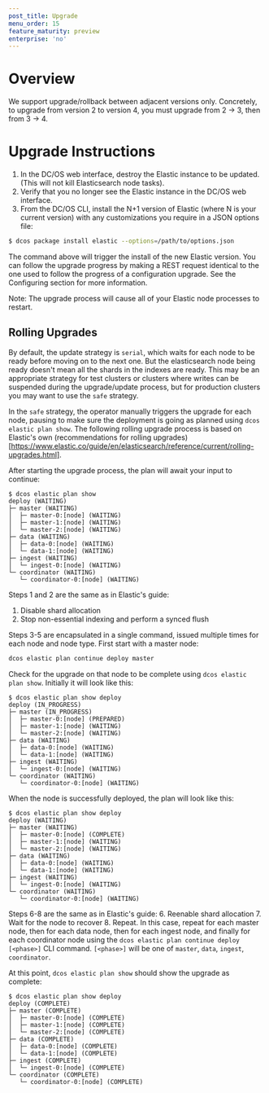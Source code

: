 ```yaml
---
post_title: Upgrade
menu_order: 15
feature_maturity: preview
enterprise: 'no'
---
```


# Overview
We support upgrade/rollback between adjacent versions only. Concretely, to upgrade from version 2 to version 4, you must upgrade from 2 -> 3, then from 3 -> 4.

# Upgrade Instructions

1. In the DC/OS web interface, destroy the Elastic instance to be updated. (This will not kill Elasticsearch node tasks).
2. Verify that you no longer see the Elastic instance in the DC/OS web interface.
3. From the DC/OS CLI, install the N+1 version of Elastic (where N is your current version) with any customizations you require in a JSON options file:

```bash
$ dcos package install elastic --options=/path/to/options.json
```

The command above will trigger the install of the new Elastic version. You can follow the upgrade progress by making a REST request identical to the one used to follow the progress of a configuration upgrade. See the Configuring section for more information.

Note: The upgrade process will cause all of your Elastic node processes to restart.

## Rolling Upgrades

By default, the update strategy is `serial`, which waits for each node to be ready before moving on to the next one. But the elasticsearch node being ready doesn't mean all the shards in the indexes are ready. This may be an appropriate strategy for test clusters or clusters where writes can be suspended during the upgrade/update process, but for production clusters you may want to use the `safe` strategy.

In the `safe` strategy, the operator manually triggers the upgrade for each node, pausing to make sure the deployment is going as planned using `dcos elastic plan show`. The following rolling upgrade process is based on Elastic's own (recommendations for rolling upgrades)[https://www.elastic.co/guide/en/elasticsearch/reference/current/rolling-upgrades.html]. 

After starting the upgrade process, the plan will await your input to continue:
```
$ dcos elastic plan show
deploy (WAITING)
├─ master (WAITING)
│  ├─ master-0:[node] (WAITING)
│  ├─ master-1:[node] (WAITING)
│  └─ master-2:[node] (WAITING)
├─ data (WAITING)
│  ├─ data-0:[node] (WAITING)
│  └─ data-1:[node] (WAITING)
├─ ingest (WAITING)
│  └─ ingest-0:[node] (WAITING)
└─ coordinator (WAITING)
   └─ coordinator-0:[node] (WAITING)
```

Steps 1 and 2 are the same as in Elastic's guide:
1. Disable shard allocation
2. Stop non-essential indexing and perform a synced flush

Steps 3-5 are encapsulated in a single command, issued multiple times for each node and node type. First start with a master node:
```bash
dcos elastic plan continue deploy master
```

Check for the upgrade on that node to be complete using `dcos elastic plan show`. Initially it will look like this:
```
$ dcos elastic plan show deploy
deploy (IN_PROGRESS)
├─ master (IN_PROGRESS)
│  ├─ master-0:[node] (PREPARED)
│  ├─ master-1:[node] (WAITING)
│  └─ master-2:[node] (WAITING)
├─ data (WAITING)
│  ├─ data-0:[node] (WAITING)
│  └─ data-1:[node] (WAITING)
├─ ingest (WAITING)
│  └─ ingest-0:[node] (WAITING)
└─ coordinator (WAITING)
   └─ coordinator-0:[node] (WAITING)
```

When the node is successfully deployed, the plan will look like this:
```
$ dcos elastic plan show deploy
deploy (WAITING)
├─ master (WAITING)
│  ├─ master-0:[node] (COMPLETE)
│  ├─ master-1:[node] (WAITING)
│  └─ master-2:[node] (WAITING)
├─ data (WAITING)
│  ├─ data-0:[node] (WAITING)
│  └─ data-1:[node] (WAITING)
├─ ingest (WAITING)
│  └─ ingest-0:[node] (WAITING)
└─ coordinator (WAITING)
   └─ coordinator-0:[node] (WAITING)
```

Steps 6-8 are the same as in Elastic's guide:
6. Reenable shard allocation 
7. Wait for the node to recover
8. Repeat. In this case, repeat for each master node, then for each data node, then for each ingest node, and finally for each coordinator node using the `dcos elastic plan continue deploy [<phase>]` CLI command. `[<phase>]` will be one of `master`, `data`, `ingest`, `coordinator`. 

At this point, `dcos elastic plan show` should show the upgrade as complete:
```
$ dcos elastic plan show deploy
deploy (COMPLETE)
├─ master (COMPLETE)
│  ├─ master-0:[node] (COMPLETE)
│  ├─ master-1:[node] (COMPLETE)
│  └─ master-2:[node] (COMPLETE)
├─ data (COMPLETE)
│  ├─ data-0:[node] (COMPLETE)
│  └─ data-1:[node] (COMPLETE)
├─ ingest (COMPLETE)
│  └─ ingest-0:[node] (COMPLETE)
└─ coordinator (COMPLETE)
   └─ coordinator-0:[node] (COMPLETE)
```

